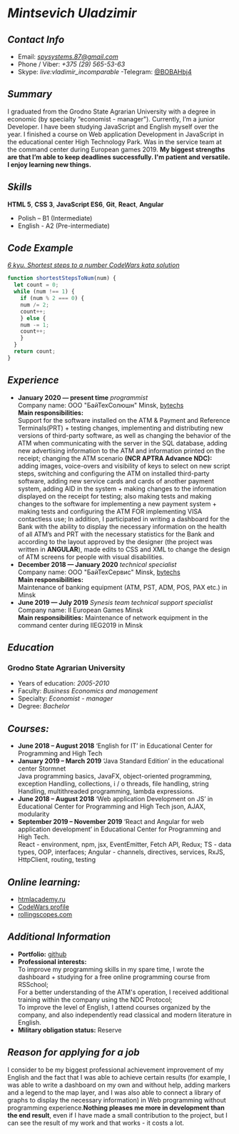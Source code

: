 # *Mintsevich Uladzimir*

## *Contact Info*

- Email: *spysystems.87@gmail.com*
- Phone / Viber: *+375 (29) 565-53-63*
- Skype: *live:vladimir_incomparable*
-Telegram: [@BOBAHbj4](https://t.me/BOBAHbj4)

## *Summary*

I graduated from the Grodno State Agrarian University with a degree in economic (by specialty “economist - manager"). Currently, I’m a junior Developer. I have been studying JavaScript and English myself
over the year. I finished a course on Web application Development in JavaScript in the educational center High Technology Park. Was in the service team at the command center during European games 2019.
**My biggest strengths are that I’m able to keep deadlines successfully. I'm patient and versatile. I enjoy learning new things.**

## *Skills*

**HTML 5**, **CSS 3**, **JavaScript ES6**, **Git**, **React**, **Angular**
- Polish – B1 (Intermediate)
- English - A2 (Pre-intermediate)

## *Code Example*

[*6 kyu. Shortest steps to a number CodeWars kata solution*](https://www.codewars.com/kata/5cd4aec6abc7260028dcd942)

```javascript
function shortestStepsToNum(num) {
  let count = 0;
  while (num !== 1) {
    if (num % 2 === 0) {
    num /= 2;
    count++;
    } else {
    num -= 1;
    count++;
    }
  }
  return count;
}
```
## *Experience*

- **January 2020 — present time** *programmist*  
Company name: ООО "БайТехСолюшн" Minsk, [bytechs](https://www.bytechs.by/en/)  
**Main responsibilities:**  
Support for the software installed on the ATM & Payment and Reference Terminals(PRT) + testing changes, implementing and distributing new versions of third-party software, as well as changing the behavior of the ATM when communicating with the server in the SQL database, adding new advertising information to
the ATM and information printed on the receipt; changing the ATM scenario **(NCR APTRA Advance NDC):**
adding images, voice-overs and visibility of keys to select on new script steps, switching and configuring
the ATM on installed third-party software, adding new service cards and cards of another payment system,
adding AID in the system + making changes to the information displayed on the receipt for testing; also
making tests and making changes to the software for implementing a new payment system + making tests and
configuring the ATM FOR implementing VISA contactless use; In addition, I participated in writing
a dashboard for the Bank with the ability to display the necessary information on the health of all ATM’s
and PRT with the necessary statistics for the Bank and according to the layout approved by the designer
(the project was written in **ANGULAR**), made edits to CSS and XML to change the design of ATM screens for
people with visual disabilities.
- **December 2018 — January 2020** *technical specialist*  
Company name: ООО "БайТехСервис" Minsk, [bytechs](https://www.bytechs.by/en/)  
**Main responsibilities:**  
Maintenance of banking equipment (ATM, PST, ADM, POS, PAX etc.) in Minsk  
- **June 2019 — July 2019** *Synesis team technical support specialist*  
Company name: II European Games Minsk  
**Main responsibilities:** Maintenance of network equipment in the command center during IIEG2019 in Minsk

## *Education*

### Grodno State Agrarian University

- Years of education: *2005-2010*
- Faculty: *Business Economics and management*
- Specialty: *Economist - manager*
- Degree: *Bachelor*

## *Courses:*

- **June 2018 – August 2018** ‘English for IT’ in Educational Center for Programming and High Tech
- **January 2019 – March 2019** ‘Java Standard Edition’ in the educational center Stormnet  
Java programming basics, JavaFX, object-oriented programming, exception Handling, collections, i / o threads, file handling, string Handling, multithreaded programming, lambda expressions.
- **June 2018 – August 2018** ‘Web application Development on JS’ in Educational Center for Programming and High Tech json, AJAX, modularity
- **September 2019 – November 2019** ‘React and Angular for web application development’ in Educational Center for Programming and High Tech.  
React - environment, npm, jsx, EventEmitter, Fetch API, Redux; TS - data types, OOP, interfaces; Angular - channels, directives, services, RxJS, HttpClient, routing, testing

## *Online learning:*

- [htmlacademy.ru](https://htmlacademy.ru/profile/id1011513)
- [CodeWars profile](https://www.codewars.com/users/BOBAHbJ4)
- [rollingscopes.com](http://rollingscopes.com)

## *Additional Information*

- **Portfolio:** [github](https://github.com/BOBAHbJ4)
- **Professional interests:**  
To improve my programming skills in my spare time, I wrote the dashboard + studying for a free online programming course from RSSchool;  
For a better understanding of the ATM's operation, I received additional training within the company using the NDC Protocol;  
To improve the level of English, I attend courses organized by the company, and also independently read classical and modern literature in English.
- **Military obligation status:** Reserve

## *Reason for applying for a job*

I consider to be my biggest professional achievement improvement of my English and the fact that I was able to achieve certain results (for example, I was able to write a dashboard on my own and without help, adding markers and a legend to the map layer, and I was also able to connect a library of graphs to display the necessary information) in Web programming without programming experience.**Nothing pleases me more in development than the end result**, even if I have made a small contribution to the project, but I can see the result of my work and that works - it costs a lot.
